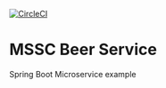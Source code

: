 [![CircleCI](https://circleci.com/gh/Ziru2k44/mssc-beer-service.svg?style=svg)](https://circleci.com/gh/Ziru2k44/mssc-beer-service)
# MSSC Beer Service

Spring Boot Microservice example
